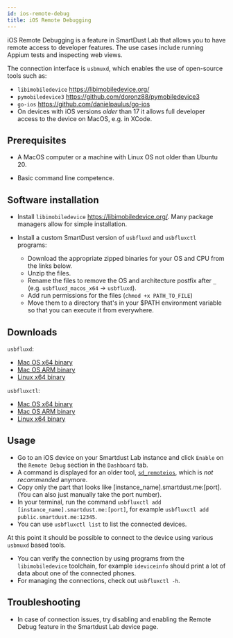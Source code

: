 ```yaml
---
id: ios-remote-debug
title: iOS Remote Debugging
---
```


iOS Remote Debugging is a feature in SmartDust Lab that allows you to have remote access to developer features.
The use cases include running Appium tests and inspecting web views.

The connection interface is `usbmuxd`, which enables the use of open-source tools such as:
- `libimobiledevice` https://libimobiledevice.org/
- `pymobiledevice3` https://github.com/doronz88/pymobiledevice3
- `go-ios` https://github.com/danielpaulus/go-ios
- On devices with iOS versions *older* than 17 it allows full developer access to the device on MacOS, e.g. in XCode.

## Prerequisites
- A MacOS computer or a machine with Linux OS not older than Ubuntu 20.

- Basic command line competence.

## Software installation
- Install `libimobiledevice` https://libimobiledevice.org/.
Many package managers allow for simple installation.

- Install a custom SmartDust version of `usbfluxd` and `usbfluxctl` programs:
    - Download the appropriate zipped binaries for your OS and CPU from the links below.
    - Unzip the files. 
    - Rename the files to remove the OS and architecture postfix after `_` (e.g. `usbfluxd_macos_x64` -> `usbfluxd`).
    - Add run permissions for the files (`chmod +x PATH_TO_FILE`)
    - Move them to a directory that's in your $PATH environment variable so that you can execute it from everywhere.

## Downloads
`usbfluxd`:
- [Mac OS x64 binary](/usbfluxd-builds/usbfluxd_macos_x64.zip)
- [Mac OS ARM binary](/usbfluxd-builds/usbfluxd_macos_arm.zip)
- [Linux x64 binary](/usbfluxd-builds/usbfluxd_linux_x64.zip)

`usbfluxctl`:
- [Mac OS x64 binary](/usbfluxd-builds/usbfluxctl_macos_x64.zip)
- [Mac OS ARM binary](/usbfluxd-builds/usbfluxctl_macos_arm.zip)
- [Linux x64 binary](/usbfluxd-builds/usbfluxctl_linux_x64.zip)
  
## Usage
- Go to an iOS device on your Smartdust Lab instance and click `Enable` on the `Remote Debug` section in the `Dashboard` tab.
- A command is displayed for an older tool, [`sd_remoteios`](sd_remoteios.md), which is *not recommended* anymore.
- Copy only the part that looks like [instance_name].smartdust.me:[port]. (You can also just manually take the port number).
- In your terminal, run the command `usbfluxctl add [instance_name].smartdust.me:[port]`, for example `usbfluxctl add public.smartdust.me:12345`.
- You can use `usbfluxctl list` to list the connected devices.

At this point it should be possible to connect to the device using various `usbmuxd` based tools.

- You can verify the connection by using programs from the `libimobiledevice` toolchain, for example `ideviceinfo` should print a lot of data about one of the connected phones.
- For managing the connections, check out `usbfluxctl -h`.

## Troubleshooting
- In case of connection issues, try disabling and enabling the Remote Debug feature in the Smartdust Lab device page.
